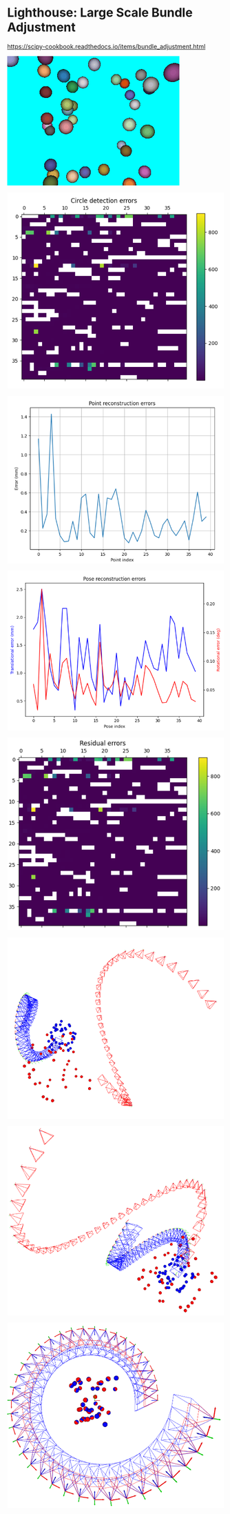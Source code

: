 # Lighthouse: Large Scale Bundle Adjustment

https://scipy-cookbook.readthedocs.io/items/bundle_adjustment.html

![](images/cam_trajectory.gif)

![](images/circle_detect_errors.png)

![](images/point_errors.png)

![](images/pose_errors.png)

![](images/residual_errors.png)

![](images/scene_raw_result.png)

![](images/scene_transrot_comp.png)

![](images/scene_transrotscale_comp.png)

